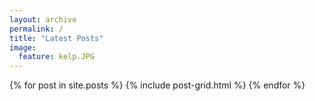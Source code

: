 ```yaml
---
layout: archive
permalink: /
title: "Latest Posts"
image: 
  feature: kelp.JPG
---
```


<div class="tiles">
{% for post in site.posts %}
	{% include post-grid.html %}
{% endfor %}
</div><!-- /.tiles -->